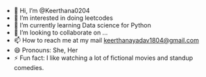 - 👋 Hi, I’m @Keerthana0204
- 👀 I’m interested in doing leetcodes
- 🌱 I’m currently learning Data science for Python
- 💞️ I’m looking to collaborate on ...
- 📫 How to reach me at my mail keerthanayadav1804@gmail.com
- 😄 Pronouns: She, Her
- ⚡ Fun fact: I like watching a lot of fictional movies and standup comedies.

<!---
Keerthana0204/Keerthana0204 is a ✨ special ✨ repository because its `README.md` (this file) appears on your GitHub profile.
You can click the Preview link to take a look at your changes.
--->
